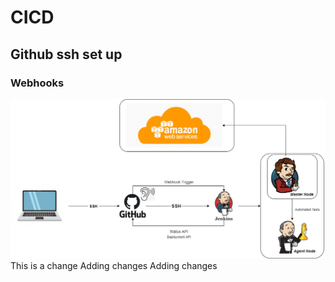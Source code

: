 # CICD
## Github ssh set up
### Webhooks
![](images/CICD.png)
This is a change
Adding changes
Adding changes
